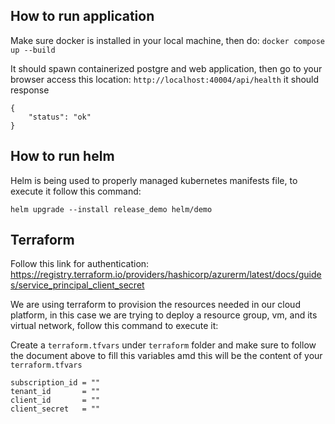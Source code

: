 ## How to run application

Make sure docker is installed in your local machine, then do:
`docker compose up --build`

It should spawn containerized postgre and web application, then go to your browser access this location:
`http://localhost:40004/api/health` it should response
```
{
    "status": "ok"
}
```

## How to run helm

Helm is being used to properly managed kubernetes manifests file, to execute it follow this command:

`helm upgrade --install release_demo helm/demo`

## Terraform

Follow this link for authentication: https://registry.terraform.io/providers/hashicorp/azurerm/latest/docs/guides/service_principal_client_secret

We are using terraform to provision the resources needed in our cloud platform, in this case we are trying to deploy a resource group, vm, and its virtual network, follow this command to execute it:

Create a `terraform.tfvars` under `terraform` folder and make sure to follow the document above to fill this variables amd this will be the content of your `terraform.tfvars`

```
subscription_id = ""
tenant_id       = ""
client_id       = ""
client_secret   = ""
```
